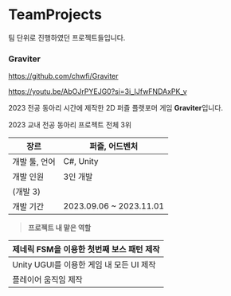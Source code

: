 # TeamProjects

팀 단위로 진행하였던 프로젝트들입니다.

### Graviter

https://github.com/chwfi/Graviter

https://youtu.be/AbOJrPYEJG0?si=3i_IJfwFNDAxPK_v


2023 전공 동아리 시간에 제작한 2D 퍼즐 플랫포머 게임 **Graviter**입니다.

<under>2023 교내 전공 동아리 프로젝트 전체 3위</under>


| 장르 | 퍼즐, 어드벤처 |
| --- | --- |
| 개발 툴, 언어 | C#, Unity |
| 개발 인원 | 3인 개발
(개발 3) |
| 개발 기간 | 2023.09.06 ~ 2023.11.01 |


> **프로젝트 내 맡은 역할**
> 

| 제네릭 FSM을 이용한 첫번째 보스 패턴 제작 |
| --- |
| Unity UGUI를 이용한 게임 내 모든 UI 제작 |
| 플레이어 움직임 제작 |


